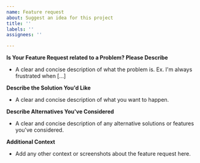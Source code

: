 ```yaml
---
name: Feature request
about: Suggest an idea for this project
title: ''
labels: ''
assignees: ''

---
```


**Is Your Feature Request related to a Problem? Please Describe**

- A clear and concise description of what the problem is. Ex. I'm always frustrated when [...]

**Describe the Solution You'd Like**

- A clear and concise description of what you want to happen.

**Describe Alternatives You've Considered**

- A clear and concise description of any alternative solutions or features you've considered.

**Additional Context**

- Add any other context or screenshots about the feature request here.